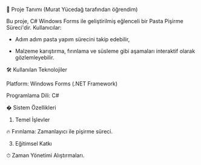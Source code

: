 🎂 Proje Tanımı (Murat Yücedağ tarafından öğrendim)

Bu proje, C# Windows Forms ile geliştirilmiş eğlenceli bir Pasta Pişirme Süreci'dir. Kullanıcılar:

- Adım adım pasta yapım sürecini takip edebilir,

- Malzeme karıştırma, fırınlama ve süsleme gibi aşamaları interaktif olarak gözlemleyebilir.

🛠 Kullanılan Teknolojiler

Platform: Windows Forms (.NET Framework)

Programlama Dili: C#

� Sistem Özellikleri

1. Temel İşlevler

🔥 Fırınlama: Zamanlayıcı ile pişirme süreci.

3. Eğitimsel Katkı

⏱ Zaman Yönetimi Alıştırmaları.

